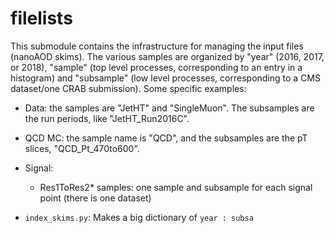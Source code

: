 # filelists
This submodule contains the infrastructure for managing the input files (nanoAOD skims). The various samples are organized by "year" (2016, 2017, or 2018), "sample" (top level processes, corresponding to an entry in a histogram) and "subsample" (low level processes, corresponding to a CMS dataset/one CRAB submission). Some specific examples:

- Data: the samples are "JetHT" and "SingleMuon". The subsamples are the run periods, like "JetHT_Run2016C".
- QCD MC: the sample name is "QCD", and the subsamples are the pT slices, "QCD_Pt_470to600". 
- Signal:
   - Res1ToRes2* samples: one sample and subsample for each signal point (there is one dataset)

- `index_skims.py`: Makes a big dictionary of `year : subsa`
